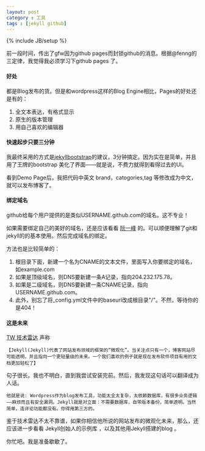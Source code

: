 ```yaml
---
layout: post
category : 工具
tags : [jekyll github]
---
```

{% include JB/setup %}


前一段时间，传出了gfw因为github pages而封锁github的消息。根据@fenng的三定律，我觉得我必须学习下github pages 了。

#### 好处

都是Blog发布的货。但是和wordpress这样的Blog Engine相比，Pages的好处还是有的：

1. 全文本表达，有格式显示
2. 原生的版本管理
3. 用自己喜欢的编辑器 

#### 快速起步只要三分钟

我最终采用的方式是[jekyllbootstrap](http://jekyllbootstrap.com/)的建议，3分钟搞定。因为实在是简单，并且用了王牌的bootstrap 美化了界面——就是说，不费力就得到看得过去的UI。

看到Demo Page后，我把代码中英文 brand，catogories,tag 等修改成为中文，就可以发布博客了。

#### 绑定域名

github给每个用户提供的是类似USERNAME.github.com的域名。这不专业！

如果需要绑定自己的美好的域名，还是应该看看 [阮一峰](http://www.ruanyifeng.com/blog/2012/08/blogging_with_jekyll.html) 的。可以顺便理解了git和jekyll的的基本使用。然后完成域名的绑定。

方法也是比较简单的：

1. 根目录下面，新建一个名为CNAME的文本文件，里面写入你要绑定的域名，如example.com
2. 如果是顶级域名，则DNS要新建一条A记录，指向204.232.175.78。
3. 如果是二级域名，则DNS要新建一条CNAME记录，指向USERNAME.github.com。
4. 此外，别忘了将_config.yml文件中的baseurl改成根目录"/"。不然，等待你的是404！

#### 这是未来

[TW 技术雷达](http://thoughtworks.fileburst.com/assets/technology-radar-october-2012.pdf) 声称 

	【Jekyll(Jekyll)代表了网站发布领域的框架的“微观化”。当关注点只有一个，博客网站尽可能透明，并且指向一个更轻量级的未来。一个我们喜欢的例子就是现在发布软件项目有用的文档更加轻松了】

句子很长。我也不明白，直到我尝试安装完前。然后，我发现这句话可以翻译成为人话。

	他就是说: Wordpress作为blog发布工具，功能太全太复杂，太依赖数据库，有很多业务逻辑——麻烦而且有安全漏洞。Jekyll就是对立面：不需要数据库，自带版本备份，简单透明。当然简单，连评论功能都没有。你得用第三方的。

鉴于技术雷达不太不靠谱，如果你相信他所说的网站发布的微观化未来，那么，还应该进一步看看 Jekyll创始人的示例库 ，以及其他用Jekyll搭建的blog 。

你忙吧。我是准备歇歇了。
 
